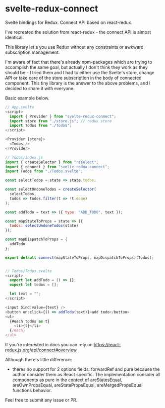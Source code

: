 # svelte-redux-connect

Svelte bindings for Redux.
Connect API based on react-redux.

I've recreated the solution from react-redux - the connect API is almost identical.

This library let's you use Redux without any constraints or awkward subscription management.

I'm aware of fact that there's already npm-packages which are trying to accomplish the same goal, but actually I don't think they work as they should be - I tried them and I had to either use the Svelte's store, change API or take care of the store subscription in the body of connected component. This tiny library is the answer to the above problems, and I decided to share it with everyone.

Basic example below.

```js
// App.svelte
<script>
  import { Provider } from "svelte-redux-connect";
  import store from "./store.js"; // redux store
  import Todos from "./Todos";
</script>

<Provider {store}>
  <Todos />
</Provider>

// Todos/index.js
import { createSelector } from "reselect";
import { connect } from "svelte-redux-connect";
import Todos from "./Todos.svelte";

const selectTodos = state => state.todos;

const selectUndoneTodos = createSelector(
  selectTodos,
  todos => todos.filter(t => !t.done)
);

const addTodo = text => ({ type: "ADD_TODO", text });

const mapStateToProps = state => ({
  todos: selectUndoneTodos(state)
});

const mapDispatchToProps = {
  addTodo
};

export default connect(mapStateToProps, mapDispatchToProps)(Todos);


// Todos/Todos.svelte
<script>
  export let addTodo = () => {};
  export let todos = [];

  let text = "";
</script>

<input bind:value={text} />
<button on:click={() => addTodo(text)}>add todo</button>
<ul>
  {#each todos as t}
    <li>{t}</li>
  {/each}
</ul>
```

If you're interested in docs you can rely on https://react-redux.js.org/api/connect#overview

Although there's little difference:

- theres no support for 2 options fields: forwardRef and pure because the author consider them as React specific. The implementation consider all components as pure in the context of areStatesEqual, areOwnPropsEqual, areStatePropsEqual, areMergedPropsEqual functions behavior.

Feel free to submit any issue or PR.
